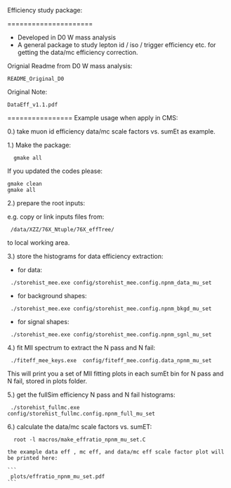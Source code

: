 Efficiency study package:

=====================
- Developed in D0 W mass analysis
- A general package to study lepton id / iso / trigger efficiency etc. for getting the data/mc efficiency correction.

Orignial Readme from D0 W mass analysis:

 ```
 README_Original_D0
 ```

Original Note:

 ```
 DataEff_v1.1.pdf
 ```

================
Example usage when apply in CMS:

0.) take muon id efficiency data/mc scale factors vs. sumEt as example.

1.) Make the package:

   ```
     gmake all
   ```

   If you updated the codes please:

   ```
   gmake clean
   gmake all
   ```

2.) prepare the root inputs:

 e.g. copy or link inputs files from: 
  ```
   /data/XZZ/76X_Ntuple/76X_effTree/
  ```
  to local working area.

3.) store the histograms for data efficiency extraction:


  - for data:
  ```
   ./storehist_mee.exe config/storehist_mee.config.npnm_data_mu_set 
  ```

  - for background shapes:
  ```
   ./storehist_mee.exe config/storehist_mee.config.npnm_bkgd_mu_set
  ```

  - for signal shapes:
  ```
   ./storehist_mee.exe config/storehist_mee.config.npnm_sgnl_mu_set
  ```


4.) fit Mll spectrum to extract the N pass and N fail:

   ```
    ./fiteff_mee_keys.exe  config/fiteff_mee.config.data_npnm_mu_set
   ```

   This will print you a set of Mll fitting plots in each sumEt bin for N pass and N fail, stored in plots folder.

5.) get the fullSim efficiency N pass and N fail histograms:

   ```
    ./storehist_fullmc.exe config/storehist_fullmc.config.npnm_full_mu_set 
   ```

6.) calculate the data/mc scale factors vs. sumET:

   ```
     root -l macros/make_effratio_npnm_mu_set.C 
   ```

    the example data eff , mc eff, and data/mc eff scale factor plot will be printed here:

    ```
     plots/effratio_npnm_mu_set.pdf
    ```
 
   ```

